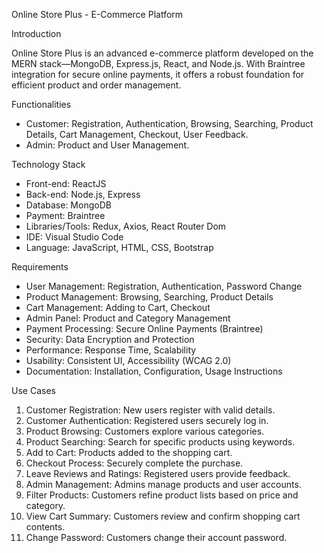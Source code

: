  Online Store Plus - E-Commerce Platform

 Introduction

Online Store Plus is an advanced e-commerce platform developed on the MERN stack—MongoDB, Express.js, React, and Node.js. With Braintree integration for secure online payments, it offers a robust foundation for efficient product and order management.

 Functionalities

- Customer: Registration, Authentication, Browsing, Searching, Product Details, Cart Management, Checkout, User Feedback.
- Admin: Product and User Management.

 Technology Stack

- Front-end: ReactJS
- Back-end: Node.js, Express
- Database: MongoDB
- Payment: Braintree
- Libraries/Tools: Redux, Axios, React Router Dom
- IDE: Visual Studio Code
- Language: JavaScript, HTML, CSS, Bootstrap

 Requirements

- User Management: Registration, Authentication, Password Change
- Product Management: Browsing, Searching, Product Details
- Cart Management: Adding to Cart, Checkout
- Admin Panel: Product and Category Management
- Payment Processing: Secure Online Payments (Braintree)
- Security: Data Encryption and Protection
- Performance: Response Time, Scalability
- Usability: Consistent UI, Accessibility (WCAG 2.0)
- Documentation: Installation, Configuration, Usage Instructions

 Use Cases

1. Customer Registration: New users register with valid details.
2. Customer Authentication: Registered users securely log in.
3. Product Browsing: Customers explore various categories.
4. Product Searching: Search for specific products using keywords.
5. Add to Cart: Products added to the shopping cart.
6. Checkout Process: Securely complete the purchase.
7. Leave Reviews and Ratings: Registered users provide feedback.
8. Admin Management: Admins manage products and user accounts.
9. Filter Products: Customers refine product lists based on price and category.
10. View Cart Summary: Customers review and confirm shopping cart contents.
11. Change Password: Customers change their account password.
